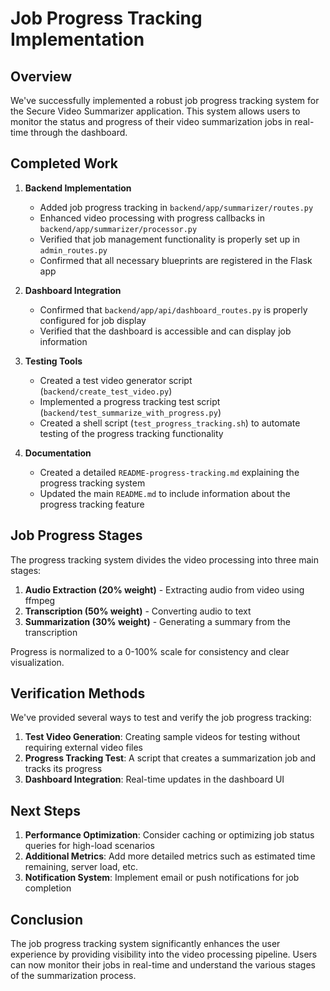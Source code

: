 # Job Progress Tracking Implementation

## Overview

We've successfully implemented a robust job progress tracking system for the Secure Video Summarizer application. This system allows users to monitor the status and progress of their video summarization jobs in real-time through the dashboard.

## Completed Work

1. **Backend Implementation**
   - Added job progress tracking in `backend/app/summarizer/routes.py`
   - Enhanced video processing with progress callbacks in `backend/app/summarizer/processor.py`
   - Verified that job management functionality is properly set up in `admin_routes.py`
   - Confirmed that all necessary blueprints are registered in the Flask app

2. **Dashboard Integration**
   - Confirmed that `backend/app/api/dashboard_routes.py` is properly configured for job display
   - Verified that the dashboard is accessible and can display job information

3. **Testing Tools**
   - Created a test video generator script (`backend/create_test_video.py`)
   - Implemented a progress tracking test script (`backend/test_summarize_with_progress.py`)
   - Created a shell script (`test_progress_tracking.sh`) to automate testing of the progress tracking functionality

4. **Documentation**
   - Created a detailed `README-progress-tracking.md` explaining the progress tracking system
   - Updated the main `README.md` to include information about the progress tracking feature

## Job Progress Stages

The progress tracking system divides the video processing into three main stages:

1. **Audio Extraction (20% weight)** - Extracting audio from video using ffmpeg
2. **Transcription (50% weight)** - Converting audio to text
3. **Summarization (30% weight)** - Generating a summary from the transcription

Progress is normalized to a 0-100% scale for consistency and clear visualization.

## Verification Methods

We've provided several ways to test and verify the job progress tracking:

1. **Test Video Generation**: Creating sample videos for testing without requiring external video files
2. **Progress Tracking Test**: A script that creates a summarization job and tracks its progress
3. **Dashboard Integration**: Real-time updates in the dashboard UI

## Next Steps

1. **Performance Optimization**: Consider caching or optimizing job status queries for high-load scenarios
2. **Additional Metrics**: Add more detailed metrics such as estimated time remaining, server load, etc.
3. **Notification System**: Implement email or push notifications for job completion

## Conclusion

The job progress tracking system significantly enhances the user experience by providing visibility into the video processing pipeline. Users can now monitor their jobs in real-time and understand the various stages of the summarization process. 